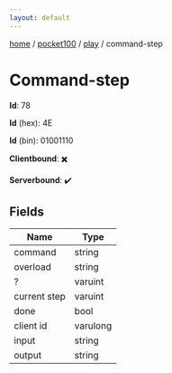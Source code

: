 ```yaml
---
layout: default
---
```


[home](/)  /  [pocket100](/protocol/pocket100)  /  [play](/protocol/pocket100/play)  /  command-step

# Command-step

**Id**: 78

**Id** (hex): 4E

**Id** (bin): 01001110

**Clientbound**: ✖️

**Serverbound**: ✔️

## Fields

Name | Type
---|---
command | string
overload | string
? | varuint
current step | varuint
done | bool
client id | varulong
input | string
output | string

